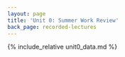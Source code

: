 ```yaml
---
layout: page
title: 'Unit 0: Summer Work Review'
back_page: recorded-lectures
---
```


{% include_relative unit0_data.md %}